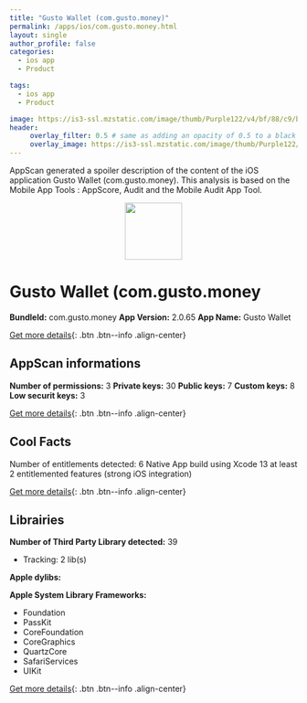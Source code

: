 ```yaml
---
title: "Gusto Wallet (com.gusto.money)"
permalink: /apps/ios/com.gusto.money.html
layout: single
author_profile: false
categories: 
  - ios app 
  - Product 

tags: 
  - ios app 
  - Product 

image: https://is3-ssl.mzstatic.com/image/thumb/Purple122/v4/bf/88/c9/bf88c9a3-4ca1-63bb-cc3d-3d48f089dbab/ReleaseAppIcon-1x_U007emarketing-0-7-0-85-220.png/512x512bb.jpg
header: 
     overlay_filter: 0.5 # same as adding an opacity of 0.5 to a black background
     overlay_image: https://is3-ssl.mzstatic.com/image/thumb/Purple122/v4/bf/88/c9/bf88c9a3-4ca1-63bb-cc3d-3d48f089dbab/ReleaseAppIcon-1x_U007emarketing-0-7-0-85-220.png/512x512bb.jpg
---
```

AppScan generated a spoiler description of the content of the iOS application Gusto Wallet (com.gusto.money). This analysis is based on the Mobile App Tools : AppScore, Audit and the Mobile Audit App Tool.

  
  
<div style="text-align: center;"><img src="https://is3-ssl.mzstatic.com/image/thumb/Purple122/v4/bf/88/c9/bf88c9a3-4ca1-63bb-cc3d-3d48f089dbab/ReleaseAppIcon-1x_U007emarketing-0-7-0-85-220.png/512x512bb.jpg" width="100" height="100"></div>  
  
# Gusto Wallet (com.gusto.money

**BundleId:** com.gusto.money
**App Version:** 2.0.65
**App Name:** Gusto Wallet


[Get more details](/pricing.html){: .btn .btn--info .align-center}  
  
## AppScan informations 

**Number of permissions:** 3
**Private keys:** 30
**Public keys:** 7
**Custom keys:** 8
**Low securit keys:** 3
  
[Get more details](/pricing.html){: .btn .btn--info .align-center}

## Cool Facts

Number of entitlements detected: 6
Native App
build using Xcode 13
at least 2 entitlemented features (strong iOS integration)
  
[Get more details](/pricing.html){: .btn .btn--info .align-center}

## Librairies 
**Number of Third Party Library detected:** 39
- Tracking: 2 lib(s)

**Apple dylibs:**


**Apple System Library Frameworks:**
- Foundation
- PassKit
- CoreFoundation
- CoreGraphics
- QuartzCore
- SafariServices
- UIKit


  
[Get more details](/pricing.html){: .btn .btn--info .align-center}

